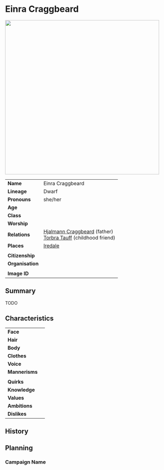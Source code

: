 # Einra Craggbeard

<img src="https://raw.githubusercontent.com/jesskelsall/astarus-images/main/characters/portraits/imageid.png" height="500" />

|||
| --- | --- |
| **Name** | Einra Craggbeard | character.3
| **Lineage** | Dwarf |
| **Pronouns** | she/her |
| **Age** | |
| **Class** | |
| **Worship** | |
| **Relations** | [Hjalmann Craggbeard](hjalmann-craggbeard.md) (father)<br>[Torbra Tauff](torbra-tauff.md) (childhood friend) |
| **Places** | [Iredale](../places/settlements/towns/iredale.md) |
|||
| **Citizenship** | |
| **Organisation** | |
|||
| **Image ID** | |

## Summary

TODO

## Characteristics

| | |
| --- | --- |
| **Face** | | characteristics.2
| **Hair** | |
| **Body** | |
| **Clothes** | |
| **Voice** | |
| **Mannerisms** | |
| | |
| **Quirks** | |
| **Knowledge** | |
| **Values** | |
| **Ambitions** | |
| **Dislikes** | |

## History

## Planning

### Campaign Name
